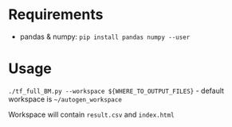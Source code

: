 # Requirements

- pandas & numpy: `pip install pandas numpy --user`

# Usage
`./tf_full_BM.py --workspace ${WHERE_TO_OUTPUT_FILES}` - default workspace is `~/autogen_workspace`

Workspace will contain `result.csv` and `index.html`
